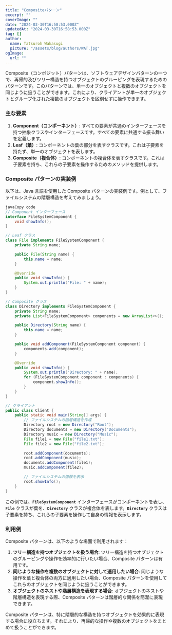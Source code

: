 ```yaml
---
title: "Compositeパターン"
excerpt: ""
coverImage: ""
date: "2024-03-30T16:58:53.000Z"
updatedAt: "2024-03-30T16:58:53.000Z"
tag: []
author:
  name: Tatsuroh Wakasugi
  picture: "/assets/blog/authors/WAT.jpg"
ogImage:
  url: ""
---
```


Composite（コンポジット）パターンは、ソフトウェアデザインパターンの一つで、再帰的及びツリー構造を持つオブジェクトのグルーピングを表現するためのパターンです。このパターンでは、単一のオブジェクトと複数のオブジェクトを同じように扱うことができます。これにより、クライアントが単一のオブジェクトとグループ化された複数のオブジェクトを区別せずに操作できます。

### **主な要素**

1. **Component（コンポーネント）**: すべての要素が共通のインターフェースを持つ抽象クラスやインターフェースです。すべての要素に共通する振る舞いを定義します。
2. **Leaf（葉）**: コンポーネントの葉の部分を表すクラスです。これは子要素を持たず、単一のオブジェクトを表します。
3. **Composite（複合体）**: コンポーネントの複合体を表すクラスです。これは子要素を持ち、これらの子要素を操作するためのメソッドを提供します。

### **Composite パターンの実装例**

以下は、Java 言語を使用した Composite パターンの実装例です。例として、ファイルシステムの階層構造を考えてみましょう。

```java
javaCopy code
// Component インターフェース
interface FileSystemComponent {
    void showInfo();
}

// Leaf クラス
class File implements FileSystemComponent {
    private String name;

    public File(String name) {
        this.name = name;
    }

    @Override
    public void showInfo() {
        System.out.println("File: " + name);
    }
}

// Composite クラス
class Directory implements FileSystemComponent {
    private String name;
    private List<FileSystemComponent> components = new ArrayList<>();

    public Directory(String name) {
        this.name = name;
    }

    public void addComponent(FileSystemComponent component) {
        components.add(component);
    }

    @Override
    public void showInfo() {
        System.out.println("Directory: " + name);
        for (FileSystemComponent component : components) {
            component.showInfo();
        }
    }
}

// クライアント
public class Client {
    public static void main(String[] args) {
        // ファイルシステムの階層構造を作成
        Directory root = new Directory("Root");
        Directory documents = new Directory("Documents");
        Directory music = new Directory("Music");
        File file1 = new File("file1.txt");
        File file2 = new File("file2.txt");

        root.addComponent(documents);
        root.addComponent(music);
        documents.addComponent(file1);
        music.addComponent(file2);

        // ファイルシステムの情報を表示
        root.showInfo();
    }
}

```

この例では、**`FileSystemComponent`** インターフェースがコンポーネントを表し、**`File`** クラスが葉を、**`Directory`** クラスが複合体を表します。**`Directory`** クラスは子要素を持ち、これらの子要素を操作して自身の情報を表示します。

### **利用例**

Composite パターンは、以下のような場面で利用されます：

1. **ツリー構造を持つオブジェクトを扱う場合**: ツリー構造を持つオブジェクトのグルーピングや操作を効率的に行いたい場合、Composite パターンは有用です。
2. **同じような操作を複数のオブジェクトに対して適用したい場合**: 同じような操作を葉と複合体の両方に適用したい場合、Composite パターンを使用してこれらのオブジェクトを同じように扱うことができます。
3. **オブジェクトのネストや階層構造を表現する場合**: オブジェクトのネストや階層構造を表現する際、Composite パターンは階層的な関係を簡潔に表現できます。

Composite パターンは、特に階層的な構造を持つオブジェクトを効果的に表現する場合に役立ちます。それにより、再帰的な操作や複数のオブジェクトをまとめて扱うことができます。
